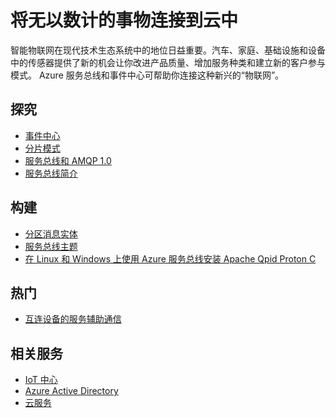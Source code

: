 <properties 
	pageTitle="将无以数计的事物连接到云中 | Azure" 
	description="了解如何使用 Azure 将无以数计的事物连接到云中。" 
	services="service-bus,event-hubs" 
	documentationCenter=".net" 
	authors="sethmanheim" 
	manager="timlt" 
	editor=""/>

<tags 
	ms.service="service-bus" 
	ms.date="10/06/2015" 
	wacn.date="01/04/2017"/>

# 将无以数计的事物连接到云中
 
智能物联网在现代技术生态系统中的地位日益重要。汽车、家庭、基础设施和设备中的传感器提供了新的机会让你改进产品质量、增加服务种类和建立新的客户参与模式。 Azure 服务总线和事件中心可帮助你连接这种新兴的“物联网”。

## 探究

- [事件中心](/documentation/articles/event-hubs-overview/)
- [分片模式](http://msdn.microsoft.com/zh-cn/library/dn589797.aspx)
- [服务总线和 AMQP 1.0](/documentation/articles/service-bus-amqp-overview/)
- [服务总线简介](/home/features/messaging/)
 
## 构建
- [分区消息实体](/documentation/articles/service-bus-partitioning/)
- [服务总线主题](/zh-cn/documentation/articles/service-bus-dotnet-how-to-use-topics-subscriptions/)
- [在 Linux 和 Windows 上使用 Azure 服务总线安装 Apache Qpid Proton C](/documentation/articles/service-bus-amqp-apache/) 
 
## 热门

- [互连设备的服务辅助通信](http://blogs.msdn.com/b/clemensv/archive/2014/02/10/service-assisted-communication-for-connected-devices.aspx)

## 相关服务
- [IoT 中心](/home/features/iot-hub/)
- [Azure Active Directory](/home/features/identity/)
- [云服务](/documentation/services/cloud-services/) 

<!---HONumber=Mooncake_Quality_Review_1230_2016-->